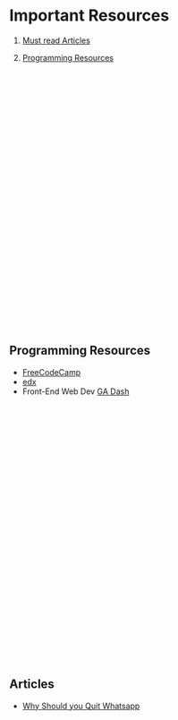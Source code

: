 # Important Resources

1. [Must read Articles](#Articles)
2. [Programming Resources](#Programming-Resources)

   <br/>
   <br/>
   <br/>
   <br/>
   <br/>
   <br/>
   <br/>
   <br/>
   <br/>
   <br/>
   <br/>
   <br/>
   <br/>
   <br/>
   <br/>
   <br/>
   <br/>
   <br/>
   <br/>
   <br/>
   <br/>
   <br/>
   <br/>
   <br/>
   <br/>
   <br/>
   <br/>

## Programming Resources

- [FreeCodeCamp](https://www.freecodecamp.org/)
- [edx](https://www.edx.org/)
- Front-End Web Dev [GA Dash](https://dash.generalassemb.ly/)

<br/>
<br/>
<br/>
<br/>
<br/>
<br/>
<br/>
<br/>
<br/>
<br/>
<br/>
<br/>
<br/>
<br/>
<br/>
<br/>
<br/>
<br/>
<br/>
<br/>
<br/>
<br/>
<br/>
<br/>
<br/>
<br/>
<br/>

## Articles

- [Why Should you Quit Whatsapp](https://thoughtsbuilder.com/whatsapp-updated-privacy-policy-you-are-at-risk/)
